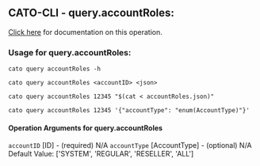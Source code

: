 
## CATO-CLI - query.accountRoles:
[Click here](https://api.catonetworks.com/documentation/#query-accountRoles) for documentation on this operation.

### Usage for query.accountRoles:

`cato query accountRoles -h`

`cato query accountRoles <accountID> <json>`

`cato query accountRoles 12345 "$(cat < accountRoles.json)"`

`cato query accountRoles 12345 '{"accountType": "enum(AccountType)"}'`

#### Operation Arguments for query.accountRoles ####
`accountID` [ID] - (required) N/A 
`accountType` [AccountType] - (optional) N/A Default Value: ['SYSTEM', 'REGULAR', 'RESELLER', 'ALL']

